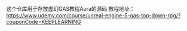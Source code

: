 这个仓库用于存放虚幻GAS教程Aura的源码
教程地址：https://www.udemy.com/course/unreal-engine-5-gas-top-down-rpg/?couponCode=KEEPLEARNING
